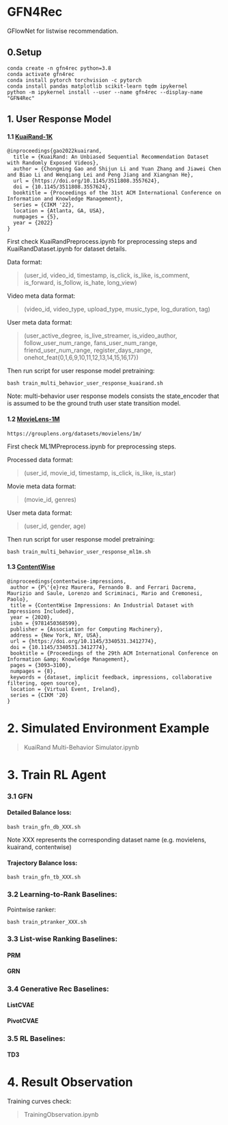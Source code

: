 # GFN4Rec

GFlowNet for listwise recommendation.

## 0.Setup

```
conda create -n gfn4rec python=3.8
conda activate gfn4rec
conda install pytorch torchvision -c pytorch
conda install pandas matplotlib scikit-learn tqdm ipykernel
python -m ipykernel install --user --name gfn4rec --display-name "GFN4Rec"
```

## 1. User Response Model

#### 1.1 [KuaiRand-1K](https://kuairand.com/)

```
@inproceedings{gao2022kuairand,
  title = {KuaiRand: An Unbiased Sequential Recommendation Dataset with Randomly Exposed Videos},
  author = {Chongming Gao and Shijun Li and Yuan Zhang and Jiawei Chen and Biao Li and Wenqiang Lei and Peng Jiang and Xiangnan He},
  url = {https://doi.org/10.1145/3511808.3557624},
  doi = {10.1145/3511808.3557624},
  booktitle = {Proceedings of the 31st ACM International Conference on Information and Knowledge Management},
  series = {CIKM '22},
  location = {Atlanta, GA, USA},
  numpages = {5},
  year = {2022}
}
```

First check KuaiRandPreprocess.ipynb for preprocessing steps and KuaiRandDataset.ipynb for dataset details.

Data format: 
> (user_id, video_id, timestamp, is_click, is_like, is_comment, is_forward, is_follow, is_hate, long_view)

Video meta data format: 
> (video_id, video_type, upload_type, music_type, log_duration, tag)

User meta data format: 
> (user_active_degree, is_live_streamer, is_video_author, follow_user_num_range, fans_user_num_range, friend_user_num_range, register_days_range, onehot_feat{0,1,6,9,10,11,12,13,14,15,16,17})

Then run script for user response model pretraining:
```
bash train_multi_behavior_user_response_kuairand.sh
```

Note: multi-behavior user response models consists the state_encoder that is assumed to be the ground truth user state transition model.

#### 1.2 [MovieLens-1M](https://grouplens.org/datasets/movielens/1m/)

```
https://grouplens.org/datasets/movielens/1m/
```

First check ML1MPreprocess.ipynb for preprocessing steps.

Processed data format:
> (user_id, movie_id, timestamp, is_click, is_like, is_star)

Movie meta data format:
> (movie_id, genres)

User meta data format:
> (user_id, gender, age)

Then run script for user response model pretraining:
```
bash train_multi_behavior_user_response_ml1m.sh
```

#### 1.3 [ContentWise](https://github.com/ContentWise/contentwise-impressions)

```
@inproceedings{contentwise-impressions,
 author = {P\'{e}rez Maurera, Fernando B. and Ferrari Dacrema, Maurizio and Saule, Lorenzo and Scriminaci, Mario and Cremonesi, Paolo},
 title = {ContentWise Impressions: An Industrial Dataset with Impressions Included},
 year = {2020},
 isbn = {9781450368599},
 publisher = {Association for Computing Machinery},
 address = {New York, NY, USA},
 url = {https://doi.org/10.1145/3340531.3412774},
 doi = {10.1145/3340531.3412774},
 booktitle = {Proceedings of the 29th ACM International Conference on Information &amp; Knowledge Management},
 pages = {3093–3100},
 numpages = {8},
 keywords = {dataset, implicit feedback, impressions, collaborative filtering, open source},
 location = {Virtual Event, Ireland},
 series = {CIKM '20}
}
```





# 2. Simulated Environment Example

> KuaiRand Multi-Behavior Simulator.ipynb

# 3. Train RL Agent

### 3.1 GFN

#### Detailed Balance loss:

```
bash train_gfn_db_XXX.sh
```
Note XXX represents the corresponding dataset name (e.g. movielens, kuairand, contentwise)

#### Trajectory Balance loss:

```
bash train_gfn_tb_XXX.sh
```

### 3.2 Learning-to-Rank Baselines:

Pointwise ranker:

```
bash train_ptranker_XXX.sh
```

### 3.3 List-wise Ranking Baselines:

#### PRM


#### GRN


### 3.4 Generative Rec Baselines:

#### ListCVAE


#### PivotCVAE


### 3.5 RL Baselines:

#### TD3


# 4. Result Observation

Training curves check:

> TrainingObservation.ipynb

